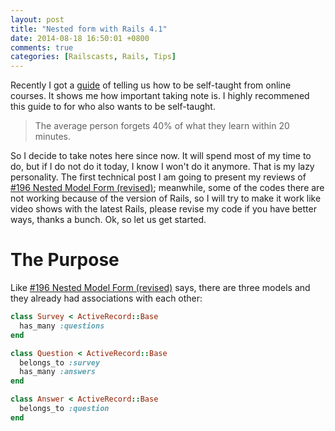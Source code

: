 ```yaml
---
layout: post
title: "Nested form with Rails 4.1"
date: 2014-08-18 16:50:01 +0800
comments: true
categories: [Railscasts, Rails, Tips]
---
```

Recently I got a [guide](http://us5.campaign-archive2.com/?u=0d868b8bb90703d75a27d8b42&id=055f149177&e=eea34cb3a8) of telling us how to be self-taught from online courses. It shows me how important taking note is. I highly recommened this guide to for who also wants to be self-taught.

> The average person forgets 40% of what they learn within 20 minutes.

So I decide to take notes here since now. It will spend most of my time to do, but if I do not do it today, I know I won't do it anymore. That is my lazy personality. The first technical post I am going to present my reviews of [#196 Nested Model Form (revised)](http://railscasts.com/episodes/196-nested-model-form-revised); meanwhile, some of the codes there are not working because of the version of Rails, so I will try to make it work like video shows with the latest Rails, please revise my code if you have better ways, thanks a bunch. Ok, so let us get started.

# The Purpose
Like [#196 Nested Model Form (revised)](http://railscasts.com/episodes/196-nested-model-form-revised) says, there are three models and they already had associations with each other:

``` ruby app/models/survey.rb
class Survey < ActiveRecord::Base
  has_many :questions
end
```

``` ruby app/models/question.rb linenos:false
class Question < ActiveRecord::Base
  belongs_to :survey
  has_many :answers
end
```

``` ruby app/models/answer.rb
class Answer < ActiveRecord::Base
  belongs_to :question
end
```